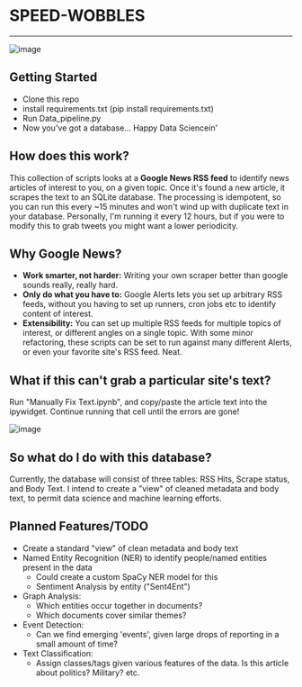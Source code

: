 # SPEED-WOBBLES
-----
![image](https://user-images.githubusercontent.com/36832027/164968880-71d7be8a-2579-486b-b966-aca6fdfdb6ff.png)

## Getting Started
- Clone this repo
- install requirements.txt (pip install requirements.txt)
- Run Data_pipeline.py
- Now you've got a database... Happy Data Sciencein'

## How does this work?
This collection of scripts looks at a **Google News RSS feed** to identify news articles of interest to you, on a given topic. Once it's found a new article, it scrapes the text to an SQLite database. The processing is idempotent, so you can run this every ~15 minutes and won't wind up with duplicate text in your database. Personally, I'm running it every 12 hours, but if you were to modify this to grab tweets you might want a lower periodicity.

## Why Google News?
- **Work smarter, not harder:** Writing your own scraper better than google sounds really, really hard.
- **Only do what you have to:** Google Alerts lets you set up arbitrary RSS feeds, without you having to set up runners, cron jobs etc to identify content of interest.
- **Extensibility:** You can set up multiple RSS feeds for multiple topics of interest, or different angles on a single topic. With some minor refactoring, these scripts can be set to run against many different Alerts, or even your favorite site's RSS feed. Neat.

## What if this can't grab a particular site's text?
Run "Manually Fix Text.ipynb", and copy/paste the article text into the ipywidget. Continue running that cell until the errors are gone!

![image](https://user-images.githubusercontent.com/36832027/164990340-2a9e2f60-f795-4b6b-bca8-c1550a9f1ca3.png)

## So what do I do with this database?
Currently, the database will consist of three tables: RSS Hits, Scrape status, and Body Text. I intend to create a "view" of cleaned metadata and body text, to permit data science and machine learning efforts.

## Planned Features/TODO
- Create a standard "view" of clean metadata and body text
- Named Entity Recognition (NER) to identify people/named entities present in the data
  - Could create a custom SpaCy NER model for this
  - Sentiment Analysis by entity ("Sent4Ent")
- Graph Analysis:
  - Which entities occur together in documents?
  - Which documents cover similar themes?
- Event Detection:
  - Can we find emerging 'events', given large drops of reporting in a small amount of time?
- Text Classification:
  - Assign classes/tags given various features of the data. Is this article about politics? Military? etc.
